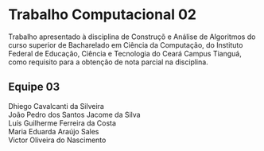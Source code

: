 # Trabalho Computacional 02
Trabalho apresentado à disciplina de Construçõ e Análise de Algoritmos do curso superior de Bacharelado em Ciência da Computação, do Instituto Federal de Educação, Ciência e Tecnologia do Ceará Campus Tianguá, como requisito para a obtenção de nota parcial na disciplina.

## Equipe 03
Dhiego Cavalcanti da Silveira  
João Pedro dos Santos Jacome da Silva  
Luís Guilherme Ferreira da Costa  
Maria Eduarda Araújo Sales  
Victor Oliveira do Nascimento  
